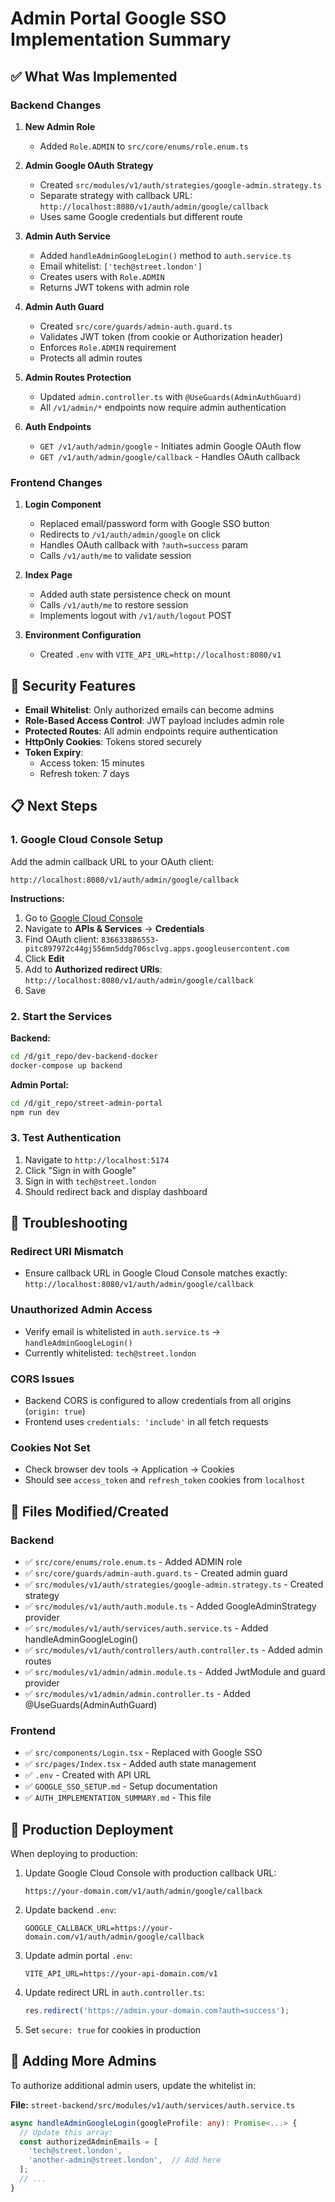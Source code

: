 # Admin Portal Google SSO Implementation Summary

## ✅ What Was Implemented

### Backend Changes

1. **New Admin Role**
   - Added `Role.ADMIN` to `src/core/enums/role.enum.ts`

2. **Admin Google OAuth Strategy**
   - Created `src/modules/v1/auth/strategies/google-admin.strategy.ts`
   - Separate strategy with callback URL: `http://localhost:8080/v1/auth/admin/google/callback`
   - Uses same Google credentials but different route

3. **Admin Auth Service**
   - Added `handleAdminGoogleLogin()` method to `auth.service.ts`
   - Email whitelist: `['tech@street.london']`
   - Creates users with `Role.ADMIN`
   - Returns JWT tokens with admin role

4. **Admin Auth Guard**
   - Created `src/core/guards/admin-auth.guard.ts`
   - Validates JWT token (from cookie or Authorization header)
   - Enforces `Role.ADMIN` requirement
   - Protects all admin routes

5. **Admin Routes Protection**
   - Updated `admin.controller.ts` with `@UseGuards(AdminAuthGuard)`
   - All `/v1/admin/*` endpoints now require admin authentication

6. **Auth Endpoints**
   - `GET /v1/auth/admin/google` - Initiates admin Google OAuth flow
   - `GET /v1/auth/admin/google/callback` - Handles OAuth callback

### Frontend Changes

1. **Login Component**
   - Replaced email/password form with Google SSO button
   - Redirects to `/v1/auth/admin/google` on click
   - Handles OAuth callback with `?auth=success` param
   - Calls `/v1/auth/me` to validate session

2. **Index Page**
   - Added auth state persistence check on mount
   - Calls `/v1/auth/me` to restore session
   - Implements logout with `/v1/auth/logout` POST

3. **Environment Configuration**
   - Created `.env` with `VITE_API_URL=http://localhost:8080/v1`

## 🔐 Security Features

- **Email Whitelist**: Only authorized emails can become admins
- **Role-Based Access Control**: JWT payload includes admin role
- **Protected Routes**: All admin endpoints require authentication
- **HttpOnly Cookies**: Tokens stored securely
- **Token Expiry**:
  - Access token: 15 minutes
  - Refresh token: 7 days

## 📋 Next Steps

### 1. Google Cloud Console Setup
Add the admin callback URL to your OAuth client:
```
http://localhost:8080/v1/auth/admin/google/callback
```

**Instructions:**
1. Go to [Google Cloud Console](https://console.cloud.google.com)
2. Navigate to **APIs & Services** → **Credentials**
3. Find OAuth client: `836633886553-pitc897972c44gj556mn5ddg706sclvg.apps.googleusercontent.com`
4. Click **Edit**
5. Add to **Authorized redirect URIs**: `http://localhost:8080/v1/auth/admin/google/callback`
6. Save

### 2. Start the Services

**Backend:**
```bash
cd /d/git_repo/dev-backend-docker
docker-compose up backend
```

**Admin Portal:**
```bash
cd /d/git_repo/street-admin-portal
npm run dev
```

### 3. Test Authentication

1. Navigate to `http://localhost:5174`
2. Click "Sign in with Google"
3. Sign in with `tech@street.london`
4. Should redirect back and display dashboard

## 🐛 Troubleshooting

### Redirect URI Mismatch
- Ensure callback URL in Google Cloud Console matches exactly: `http://localhost:8080/v1/auth/admin/google/callback`

### Unauthorized Admin Access
- Verify email is whitelisted in `auth.service.ts` → `handleAdminGoogleLogin()`
- Currently whitelisted: `tech@street.london`

### CORS Issues
- Backend CORS is configured to allow credentials from all origins (`origin: true`)
- Frontend uses `credentials: 'include'` in all fetch requests

### Cookies Not Set
- Check browser dev tools → Application → Cookies
- Should see `access_token` and `refresh_token` cookies from `localhost`

## 📝 Files Modified/Created

### Backend
- ✅ `src/core/enums/role.enum.ts` - Added ADMIN role
- ✅ `src/core/guards/admin-auth.guard.ts` - Created admin guard
- ✅ `src/modules/v1/auth/strategies/google-admin.strategy.ts` - Created strategy
- ✅ `src/modules/v1/auth/auth.module.ts` - Added GoogleAdminStrategy provider
- ✅ `src/modules/v1/auth/services/auth.service.ts` - Added handleAdminGoogleLogin()
- ✅ `src/modules/v1/auth/controllers/auth.controller.ts` - Added admin routes
- ✅ `src/modules/v1/admin/admin.module.ts` - Added JwtModule and guard provider
- ✅ `src/modules/v1/admin/admin.controller.ts` - Added @UseGuards(AdminAuthGuard)

### Frontend
- ✅ `src/components/Login.tsx` - Replaced with Google SSO
- ✅ `src/pages/Index.tsx` - Added auth state management
- ✅ `.env` - Created with API URL
- ✅ `GOOGLE_SSO_SETUP.md` - Setup documentation
- ✅ `AUTH_IMPLEMENTATION_SUMMARY.md` - This file

## 🚀 Production Deployment

When deploying to production:

1. Update Google Cloud Console with production callback URL:
   ```
   https://your-domain.com/v1/auth/admin/google/callback
   ```

2. Update backend `.env`:
   ```
   GOOGLE_CALLBACK_URL=https://your-domain.com/v1/auth/admin/google/callback
   ```

3. Update admin portal `.env`:
   ```
   VITE_API_URL=https://your-api-domain.com/v1
   ```

4. Update redirect URL in `auth.controller.ts`:
   ```typescript
   res.redirect('https://admin.your-domain.com?auth=success');
   ```

5. Set `secure: true` for cookies in production

## 👥 Adding More Admins

To authorize additional admin users, update the whitelist in:

**File:** `street-backend/src/modules/v1/auth/services/auth.service.ts`

```typescript
async handleAdminGoogleLogin(googleProfile: any): Promise<...> {
  // Update this array:
  const authorizedAdminEmails = [
    'tech@street.london',
    'another-admin@street.london',  // Add here
  ];
  // ...
}
```
